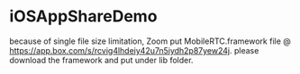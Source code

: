 # iOSAppShareDemo
because of single file size limitation, Zoom put MobileRTC.framework file @ https://app.box.com/s/rcvig4lhdeiy42u7n5iydh2p87yew24j. 
please download the framework and put under lib folder.
